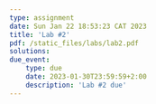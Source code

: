 ```yaml
---
type: assignment
date: Sun Jan 22 18:53:23 CAT 2023
title: 'Lab #2'
pdf: /static_files/labs/lab2.pdf
solutions: 
due_event: 
    type: due
    date: 2023-01-30T23:59:59+2:00
    description: 'Lab #2 due'
---
```


